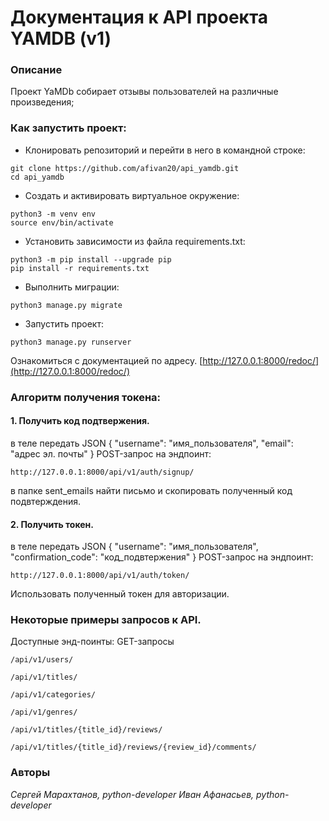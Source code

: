 # Документация к API проекта YAMDB (v1)

### Описание
Проект YaMDb собирает отзывы пользователей на различные произведения;

### Как запустить проект:

- Клонировать репозиторий и перейти в него в командной строке:
```
git clone https://github.com/afivan20/api_yamdb.git
cd api_yamdb
``` 

- Cоздать и активировать виртуальное окружение:
```
python3 -m venv env
source env/bin/activate
```

- Установить зависимости из файла requirements.txt:
```
python3 -m pip install --upgrade pip
pip install -r requirements.txt
```

- Выполнить миграции:
```
python3 manage.py migrate
```

- Запустить проект:
```
python3 manage.py runserver
```
Ознакомиться с документацией по адресу.
[http://127.0.0.1:8000/redoc/](http://127.0.0.1:8000/redoc/)



### Алгоритм получения токена:
#### 1. Получить код подтвержения.
в теле передать JSON
{
  "username": "имя_пользователя",
  "email": "адрес эл. почты"
}
POST-запрос на эндпоинт:
```
http://127.0.0.1:8000/api/v1/auth/signup/
```


в папке sent_emails найти письмо и скопировать полученный код подвтерждения.

#### 2. Получить токен.
в теле передать JSON
{
  "username": "имя_пользователя",
  "confirmation_code": "код_подвтержения"
}
POST-запрос на эндпоинт:
```
http://127.0.0.1:8000/api/v1/auth/token/
```
Использовать полученный токен для авторизации.

### Некоторые примеры запросов к API.
Доступные энд-поинты:
GET-запросы
```
/api/v1/users/
```
```
/api/v1/titles/
```
```
/api/v1/categories/
```
```
/api/v1/genres/
```
```
/api/v1/titles/{title_id}/reviews/
```
```
/api/v1/titles/{title_id}/reviews/{review_id}/comments/
```
### Авторы
_Сергей Марахтанов, python-developer_
_Иван Афанасьев, python-developer_